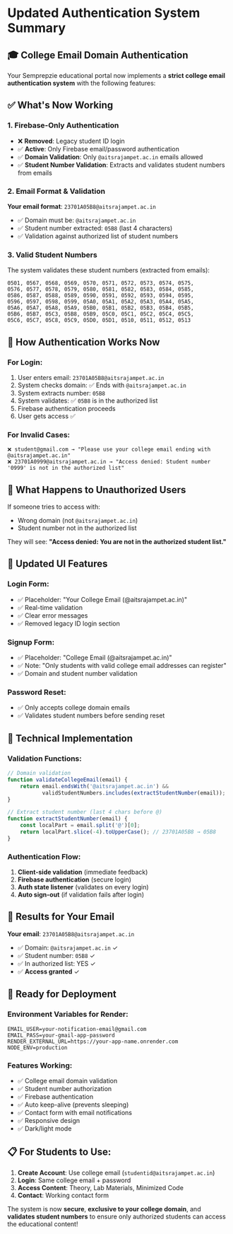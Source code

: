 # Updated Authentication System Summary

## 🎓 College Email Domain Authentication

Your Semprepzie educational portal now implements a **strict college email authentication system** with the following features:

## ✅ What's Now Working

### 1. **Firebase-Only Authentication**
- ❌ **Removed**: Legacy student ID login
- ✅ **Active**: Only Firebase email/password authentication
- ✅ **Domain Validation**: Only `@aitsrajampet.ac.in` emails allowed
- ✅ **Student Number Validation**: Extracts and validates student numbers from emails

### 2. **Email Format & Validation**
**Your email format**: `23701A05B8@aitsrajampet.ac.in`
- ✅ Domain must be: `@aitsrajampet.ac.in`
- ✅ Student number extracted: `05B8` (last 4 characters)
- ✅ Validation against authorized list of student numbers

### 3. **Valid Student Numbers**
The system validates these student numbers (extracted from emails):
```
0501, 0567, 0568, 0569, 0570, 0571, 0572, 0573, 0574, 0575,
0576, 0577, 0578, 0579, 0580, 0581, 0582, 0583, 0584, 0585,
0586, 0587, 0588, 0589, 0590, 0591, 0592, 0593, 0594, 0595,
0596, 0597, 0598, 0599, 05A0, 05A1, 05A2, 05A3, 05A4, 05A5,
05A6, 05A7, 05A8, 05A9, 05B0, 05B1, 05B2, 05B3, 05B4, 05B5,
05B6, 05B7, 05C3, 05B8, 05B9, 05C0, 05C1, 05C2, 05C4, 05C5,
05C6, 05C7, 05C8, 05C9, 05D0, 05D1, 0510, 0511, 0512, 0513
```

## 🔐 How Authentication Works Now

### **For Login:**
1. User enters email: `23701A05B8@aitsrajampet.ac.in`
2. System checks domain: ✅ Ends with `@aitsrajampet.ac.in`
3. System extracts number: `05B8`
4. System validates: ✅ `05B8` is in the authorized list
5. Firebase authentication proceeds
6. User gets access ✅

### **For Invalid Cases:**
```
❌ student@gmail.com → "Please use your college email ending with @aitsrajampet.ac.in"
❌ 23701A0999@aitsrajampet.ac.in → "Access denied: Student number '0999' is not in the authorized list"
```

## 🚫 What Happens to Unauthorized Users

If someone tries to access with:
- Wrong domain (not `@aitsrajampet.ac.in`)
- Student number not in the authorized list

They will see: **"Access denied: You are not in the authorized student list."**

## 📱 Updated UI Features

### Login Form:
- ✅ Placeholder: "Your College Email (@aitsrajampet.ac.in)"
- ✅ Real-time validation
- ✅ Clear error messages
- ✅ Removed legacy ID login section

### Signup Form:
- ✅ Placeholder: "College Email (@aitsrajampet.ac.in)"
- ✅ Note: "Only students with valid college email addresses can register"
- ✅ Domain and student number validation

### Password Reset:
- ✅ Only accepts college domain emails
- ✅ Validates student numbers before sending reset

## 🔧 Technical Implementation

### Validation Functions:
```javascript
// Domain validation
function validateCollegeEmail(email) {
    return email.endsWith('@aitsrajampet.ac.in') && 
           validStudentNumbers.includes(extractStudentNumber(email));
}

// Extract student number (last 4 chars before @)
function extractStudentNumber(email) {
    const localPart = email.split('@')[0];
    return localPart.slice(-4).toUpperCase(); // 23701A05B8 → 05B8
}
```

### Authentication Flow:
1. **Client-side validation** (immediate feedback)
2. **Firebase authentication** (secure login)
3. **Auth state listener** (validates on every login)
4. **Auto sign-out** (if validation fails after login)

## 🎯 Results for Your Email

**Your email**: `23701A05B8@aitsrajampet.ac.in`
- ✅ Domain: `@aitsrajampet.ac.in` ✓
- ✅ Student number: `05B8` ✓
- ✅ In authorized list: YES ✓
- ✅ **Access granted** ✓

## 🚀 Ready for Deployment

### Environment Variables for Render:
```
EMAIL_USER=your-notification-email@gmail.com
EMAIL_PASS=your-gmail-app-password
RENDER_EXTERNAL_URL=https://your-app-name.onrender.com
NODE_ENV=production
```

### Features Working:
- ✅ College email domain validation
- ✅ Student number authorization
- ✅ Firebase authentication
- ✅ Auto keep-alive (prevents sleeping)
- ✅ Contact form with email notifications
- ✅ Responsive design
- ✅ Dark/light mode

## 📋 For Students to Use:

1. **Create Account**: Use college email (`studentid@aitsrajampet.ac.in`)
2. **Login**: Same college email + password
3. **Access Content**: Theory, Lab Materials, Minimized Code
4. **Contact**: Working contact form

The system is now **secure**, **exclusive to your college domain**, and **validates student numbers** to ensure only authorized students can access the educational content!

